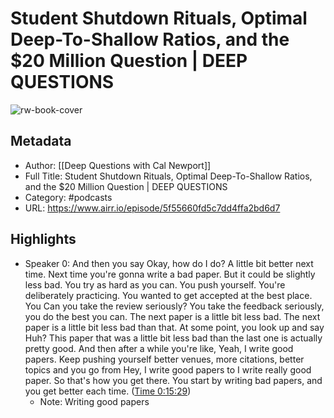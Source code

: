 # Student Shutdown Rituals, Optimal Deep-To-Shallow Ratios, and the $20 Million Question | DEEP QUESTIONS

![rw-book-cover](https://storage.buzzsprout.com/variants/gs786v9wsn99x7epkmj25wtfs4bg/f81607a3cd537406cf0cf506c726bfe2824c5e584c9e9dc5e04e42436c820a79.jpg)

## Metadata
- Author: [[Deep Questions with Cal Newport]]
- Full Title: Student Shutdown Rituals, Optimal Deep-To-Shallow Ratios, and the $20 Million Question | DEEP QUESTIONS
- Category: #podcasts
- URL: https://www.airr.io/episode/5f55660fd5c7dd4ffa2bd6d7

## Highlights
- Speaker 0: And then you say Okay, how do I do? A little bit better next time. Next time you're gonna write a bad paper. But it could be slightly less bad. You try as hard as you can. You push yourself. You're deliberately practicing. You wanted to get accepted at the best place. You Can you take the review seriously? You take the feedback seriously, you do the best you can. The next paper is a little bit less bad. The next paper is a little bit less bad than that. At some point, you look up and say Huh? This paper that was a little bit less bad than the last one is actually pretty good. And then after a while you're like, Yeah, I write good papers. Keep pushing yourself better venues, more citations, better topics and you go from Hey, I write good papers to I write really good paper. So that's how you get there. You start by writing bad papers, and you get better each time. ([Time 0:15:29](https://www.airr.io/quote/5fc53237bb807d709030a582))
    - Note: Writing good papers
